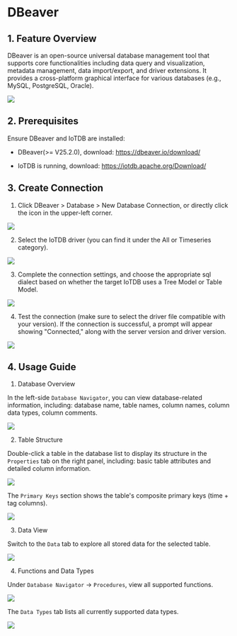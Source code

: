 <!--

    Licensed to the Apache Software Foundation (ASF) under one
    or more contributor license agreements.  See the NOTICE file
    distributed with this work for additional information
    regarding copyright ownership.  The ASF licenses this file
    to you under the Apache License, Version 2.0 (the
    "License"); you may not use this file except in compliance
    with the License.  You may obtain a copy of the License at
    
        http://www.apache.org/licenses/LICENSE-2.0
    
    Unless required by applicable law or agreed to in writing,
    software distributed under the License is distributed on an
    "AS IS" BASIS, WITHOUT WARRANTIES OR CONDITIONS OF ANY
    KIND, either express or implied.  See the License for the
    specific language governing permissions and limitations
    under the License.

-->

# DBeaver

## 1. Feature Overview

DBeaver is an open-source universal database management tool that supports core functionalities including data query and visualization, metadata management, data import/export, and driver extensions. It provides a cross-platform graphical interface for various databases (e.g., MySQL, PostgreSQL, Oracle).

![](/img/dbeaver-2520-1-en.png)

## 2. Prerequisites

Ensure DBeaver and IoTDB are installed:

- DBeaver(>= V25.2.0), download: https://dbeaver.io/download/

- IoTDB is running, download: https://iotdb.apache.org/Download/

## 3. Create Connection

1. Click ​​DBeaver > Database > New Database Connection​​, or directly click the icon in the upper-left corner.

![](/img/dbeaver-2520-2-en.png)

2. Select the ​​IoTDB driver​​ (you can find it under the ​​All​​ or ​​Timeseries​​ category).

![](/img/dbeaver-2520-3-en.png)

3. Complete the connection settings, and choose the appropriate sql dialect based on whether the target IoTDB uses a ​​Tree Model​​ or ​​Table Model​​.

![](/img/dbeaver-2520-4-en.png)

4. Test the connection (make sure to select the driver file compatible with your version). If the connection is successful, a prompt will appear showing "Connected," along with the server version and driver version.

![](/img/dbeaver-2520-5-en.png)


## 4. Usage Guide

1. ​​Database Overview​​

In the left-side `​​Database Navigator​`​, you can view database-related information, including: database name, table names, column names, column data types, column comments.

 ![](/img/dbeaver-new-table-1-en.png)

 2. Table Structure

Double-click a table in the database list to display its structure in the ​​`Properties​`​ tab on the right panel, including: basic table attributes and detailed column information.

 ![](/img/dbeaver-new-table-2-en.png)

 The `​​Primary Keys`​​ section shows the table's composite primary keys (time + tag columns).

 ![](/img/dbeaver-new-table-3-en.png)

 3. ​Data View​​

Switch to the `Data` tab to explore all stored data for the selected table.

 ![](/img/dbeaver-new-table-4-en.png)

 4. ​Functions and Data Types​​

Under `Database Navigator` → `Procedures`, view all supported functions.

 ![](/img/dbeaver-new-table-5-en.png)

The `Data Types` tab lists all currently supported data types.

 ![](/img/dbeaver-new-table-6-en.png) 